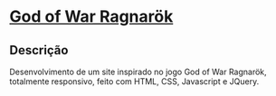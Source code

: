 # <a href="https://gow-ragnarok-8b9bc3.netlify.app" target="_blank">God of War Ragnarök</a>

## Descrição
Desenvolvimento de um site inspirado no jogo God of War Ragnarök, totalmente responsivo, feito com HTML, CSS, Javascript e JQuery.
